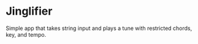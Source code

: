 # Jinglifier
Simple app that takes string input and plays a tune with restricted chords, key, and tempo.  
